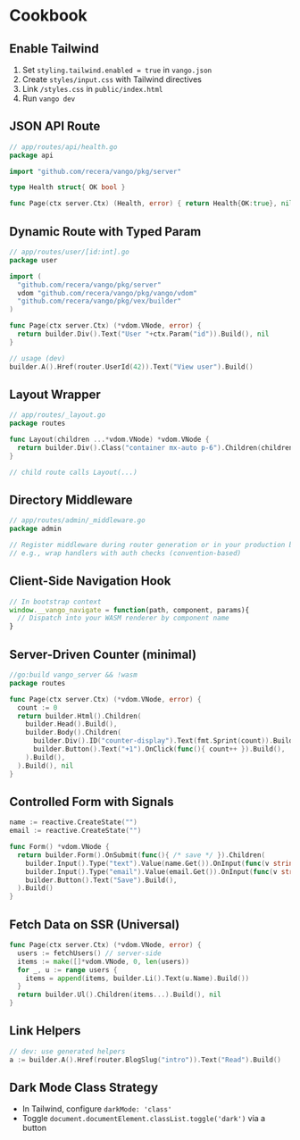 # Cookbook

## Enable Tailwind
1) Set `styling.tailwind.enabled = true` in `vango.json`
2) Create `styles/input.css` with Tailwind directives
3) Link `/styles.css` in `public/index.html`
4) Run `vango dev`

## JSON API Route
```go
// app/routes/api/health.go
package api

import "github.com/recera/vango/pkg/server"

type Health struct{ OK bool }

func Page(ctx server.Ctx) (Health, error) { return Health{OK:true}, nil }
```

## Dynamic Route with Typed Param
```go
// app/routes/user/[id:int].go
package user

import (
  "github.com/recera/vango/pkg/server"
  vdom "github.com/recera/vango/pkg/vango/vdom"
  "github.com/recera/vango/pkg/vex/builder"
)

func Page(ctx server.Ctx) (*vdom.VNode, error) {
  return builder.Div().Text("User "+ctx.Param("id")).Build(), nil
}

// usage (dev)
builder.A().Href(router.UserId(42)).Text("View user").Build()
```

## Layout Wrapper
```go
// app/routes/_layout.go
package routes

func Layout(children ...*vdom.VNode) *vdom.VNode {
  return builder.Div().Class("container mx-auto p-6").Children(children...).Build()
}

// child route calls Layout(...)
```

## Directory Middleware
```go
// app/routes/admin/_middleware.go
package admin

// Register middleware during router generation or in your production builder routing code
// e.g., wrap handlers with auth checks (convention-based)
```

## Client-Side Navigation Hook
```js
// In bootstrap context
window.__vango_navigate = function(path, component, params){
  // Dispatch into your WASM renderer by component name
}
```

## Server-Driven Counter (minimal)
```go
//go:build vango_server && !wasm
package routes

func Page(ctx server.Ctx) (*vdom.VNode, error) {
  count := 0
  return builder.Html().Children(
    builder.Head().Build(),
    builder.Body().Children(
      builder.Div().ID("counter-display").Text(fmt.Sprint(count)).Build(),
      builder.Button().Text("+1").OnClick(func(){ count++ }).Build(),
    ).Build(),
  ).Build(), nil
}
```

## Controlled Form with Signals
```go
name := reactive.CreateState("")
email := reactive.CreateState("")

func Form() *vdom.VNode {
  return builder.Form().OnSubmit(func(){ /* save */ }).Children(
    builder.Input().Type("text").Value(name.Get()).OnInput(func(v string){ name.Set(v) }).Build(),
    builder.Input().Type("email").Value(email.Get()).OnInput(func(v string){ email.Set(v) }).Build(),
    builder.Button().Text("Save").Build(),
  ).Build()
}
```

## Fetch Data on SSR (Universal)
```go
func Page(ctx server.Ctx) (*vdom.VNode, error) {
  users := fetchUsers() // server-side
  items := make([]*vdom.VNode, 0, len(users))
  for _, u := range users {
    items = append(items, builder.Li().Text(u.Name).Build())
  }
  return builder.Ul().Children(items...).Build(), nil
}
```

## Link Helpers
```go
// dev: use generated helpers
a := builder.A().Href(router.BlogSlug("intro")).Text("Read").Build()
```

## Dark Mode Class Strategy
- In Tailwind, configure `darkMode: 'class'`
- Toggle `document.documentElement.classList.toggle('dark')` via a button
